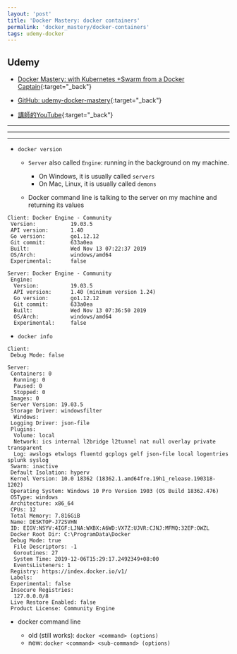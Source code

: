 ```yaml
---
layout: 'post'
title: 'Docker Mastery: docker containers'
permalink: 'docker_mastery/docker-containers'
tags: udemy-docker
---
```




## Udemy

- [Docker Mastery: with Kubernetes +Swarm from a Docker Captain](https://www.udemy.com/course/docker-mastery/){:target="_back"}

- [GitHub: udemy-docker-mastery](https://github.com/BretFisher/udemy-docker-mastery){:target="_back"}

- [講師的YouTube](https://www.youtube.com/channel/UC0NErq0RhP51iXx64ZmyVfg){:target="_back"}

---
---
---


- `docker version`

   - `Server` also called `Engine`: running in the background on my machine. 
      - On Windows, it is usually called `servers`
      - On Mac, Linux, it is usually called `demons`

   - Docker command line is talking to the server on my machine and returning its values 

~~~
Client: Docker Engine - Community
 Version:           19.03.5
 API version:       1.40
 Go version:        go1.12.12
 Git commit:        633a0ea
 Built:             Wed Nov 13 07:22:37 2019
 OS/Arch:           windows/amd64
 Experimental:      false

Server: Docker Engine - Community
 Engine:
  Version:          19.03.5
  API version:      1.40 (minimum version 1.24)
  Go version:       go1.12.12
  Git commit:       633a0ea
  Built:            Wed Nov 13 07:36:50 2019
  OS/Arch:          windows/amd64
  Experimental:     false
~~~


- `docker info`


~~~
Client:
 Debug Mode: false

Server:
 Containers: 0
  Running: 0
  Paused: 0
  Stopped: 0
 Images: 0
 Server Version: 19.03.5
 Storage Driver: windowsfilter
  Windows:
 Logging Driver: json-file
 Plugins:
  Volume: local
  Network: ics internal l2bridge l2tunnel nat null overlay private transparent
  Log: awslogs etwlogs fluentd gcplogs gelf json-file local logentries splunk syslog
 Swarm: inactive
 Default Isolation: hyperv
 Kernel Version: 10.0 18362 (18362.1.amd64fre.19h1_release.190318-1202)
 Operating System: Windows 10 Pro Version 1903 (OS Build 18362.476)
 OSType: windows
 Architecture: x86_64
 CPUs: 12
 Total Memory: 7.816GiB
 Name: DESKTOP-J72SVHN
 ID: EIGV:NSYV:4IGF:LJNA:WXBX:A6WD:VX7Z:UJVR:CJNJ:MFMQ:32EP:OWZL
 Docker Root Dir: C:\ProgramData\Docker
 Debug Mode: true
  File Descriptors: -1
  Goroutines: 27
  System Time: 2019-12-06T15:29:17.2492349+08:00
  EventsListeners: 1
 Registry: https://index.docker.io/v1/
 Labels:
 Experimental: false
 Insecure Registries:
  127.0.0.0/8
 Live Restore Enabled: false
 Product License: Community Engine
~~~

- docker command line

   - old (still works): `docker <command> (options)`
   - new: `docker <command> <sub-command> (options)`